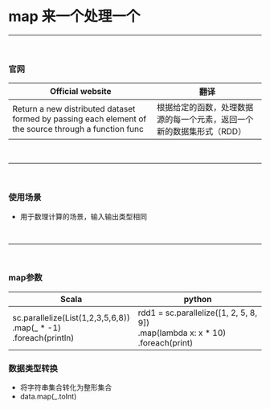 # map 来一个处理一个

---

<br>

### 官网

| Official website                                                                | 翻译   |
|---------------------------------------------------------------------------------|-------------|
| Return a new distributed dataset formed by passing each element of the source through a function func   | 根据给定的函数，处理数据源的每一个元素，返回一个新的数据集形式（RDD）       |

<br>

---

<br>

### 使用场景

- 用于数理计算的场景，输入输出类型相同

<br>

---

<br>


### map参数
| Scala                                                               | python                                                                      |     
|---------------------------------------------------------------------|-----------------------------------------------------------------------------|
| sc.parallelize(List(1,2,3,5,6,8))<br>.map(_ * -1)<br> .foreach(println) | rdd1 = sc.parallelize([1, 2, 5, 8, 9])<br>.map(lambda x: x * 10)<br>.foreach(print) |


### 数据类型转换
- 将字符串集合转化为整形集合
- data.map(_.toInt)